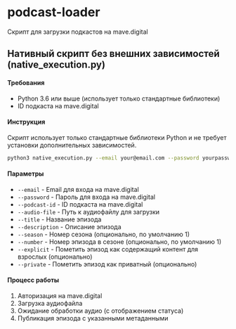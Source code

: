 # podcast-loader

Скрипт для загрузки подкастов на mave.digital

## Нативный скрипт без внешних зависимостей (native_execution.py)

#### Требования
- Python 3.6 или выше (использует только стандартные библиотеки)
- ID подкаста на mave.digital

#### Инструкция

Скрипт использует только стандартные библиотеки Python и не требует установки дополнительных зависимостей.

```bash
python3 native_execution.py --email your@email.com --password yourpassword --podcast-id your-podcast-id --audio-file "/path/to/audio.mp3" --title "Episode Title" --description "Episode description"
```

#### Параметры

- `--email` - Email для входа на mave.digital
- `--password` - Пароль для входа на mave.digital
- `--podcast-id` - ID подкаста на mave.digital
- `--audio-file` - Путь к аудиофайлу для загрузки
- `--title` - Название эпизода
- `--description` - Описание эпизода
- `--season` - Номер сезона (опционально, по умолчанию 1)
- `--number` - Номер эпизода в сезоне (опционально, по умолчанию 1)
- `--explicit` - Пометить эпизод как содержащий контент для взрослых (опционально)
- `--private` - Пометить эпизод как приватный (опционально)

#### Процесс работы

1. Авторизация на mave.digital
2. Загрузка аудиофайла
3. Ожидание обработки аудио (с отображением статуса)
4. Публикация эпизода с указанными метаданными